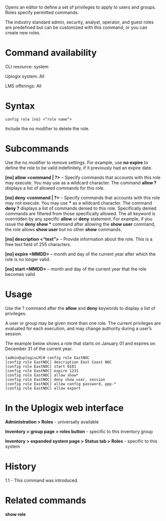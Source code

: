 <!-- 5.4 -->

Opens an editor to define a set of privileges to apply to users and groups. Roles specify permitted commands.

The industry standard admin, security, analyst, operator, and guest roles are predefined but can be customized with this command, or you can create new roles.

# Command availability 

CLI resource: system

Uplogix system: All

LMS offerings: All

# Syntax 

```
config role [no] <“role name”>
```

Include the no modifier to delete the role.

# Subcommands 

Use the no modifier to remove settings. For example, use **no expire** to define the role to be valid indefinitely, if it previously had an expire date.

**[no] allow &lt;command | ?&gt;** – Specify commands that accounts with this role may execute. You may use as a wildcard character. The command **allow ?** displays a list of allowed commands for this role.


**[no] deny &lt;command | ?&gt;** – Specify commands that accounts with this role may not execute. You may use **&#42;** as a wildcard character. The command **deny ?** displays a list of commands denied to this role. Specifically denied commands are filtered from those specifically allowed. The all keyword is overridden by any specific **allow** or **deny** statement. For example, if you issue the **deny show &#42;** command after allowing the **show user** command, the role allows **show user** but no other **show** commands.

**[no] description <“text”>** – Provide information about the role. This is a free text field of 255 characters.

**[no] expire &lt;MMDD&gt;** – month and day of the current year after which the role is no longer valid.

**[no] start &lt;MMDD&gt;** – month and day of the current year that the role becomes valid

# Usage 

Use the ? command after the **allow** and **deny** keywords to display a list of privileges.

A user or group may be given more than one role. The current privileges are evaluated for each execution, and may change authority during a user’s session.

The example below shows a role that starts on January 01 and expires on December 31 of the current year. 

```
[admin@uplogixLM]# config role EastNOC
[config role EastNOC] description East Coast NOC
[config role EastNOC] start 0101
[config role EastNOC] expire 1231
[config role EastNOC] allow show*
[config role EastNOC] deny show user, session 
[config role EastNOC] allow config password, ppp-*
[config role EastNOC] allow export
```

# In the Uplogix web interface

**Administration > Roles** - universally available

**Inventory > group page > roles button** - specific to this inventory group

**Inventory > expanded system page > Status tab > Roles** - specific to this system

# History 

1.1 - This command was introduced.

# Related commands 

**show role**
